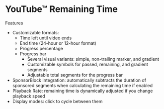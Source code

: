 # YouTube™ Remaining Time

Features
- Customizable formats:
  - Time left until video ends
  - End time (24-hour or 12-hour format)
  - Progress percentage
  - Progress bar
    - Several visual variants: simple, non-trailing marker, and gradient
    - Customizable symbols for passed, remaining, and gradient segments
    - Adjustable total segments for the progress bar
- SponsorBlock Integration: automatically subtracts the duration of sponsored segments when calculating the remaining time if enabled
- Playback Rate: remaining time is dynamically adjusted if you change playback speed
- Display modes: click to cycle between them
